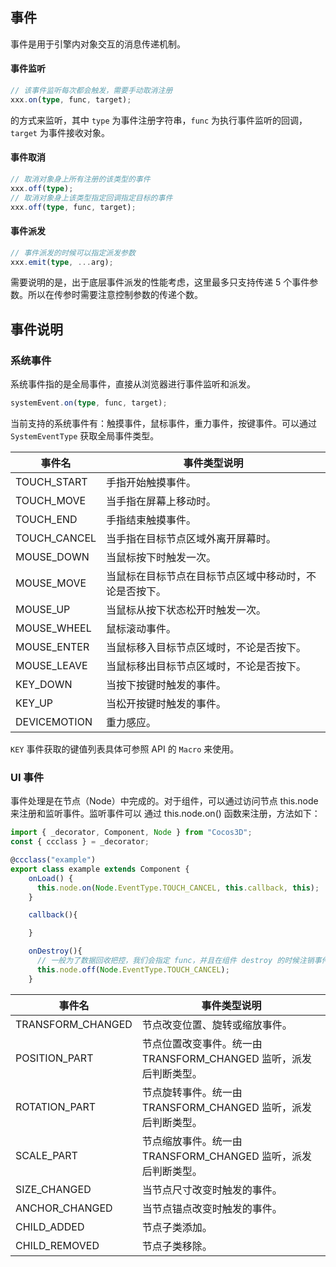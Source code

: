 ## 事件

事件是用于引擎内对象交互的消息传递机制。

#### 事件监听

```ts
// 该事件监听每次都会触发，需要手动取消注册
xxx.on(type, func, target);
```

的方式来监听，其中 `type` 为事件注册字符串，`func` 为执行事件监听的回调，`target` 为事件接收对象。

#### 事件取消

```ts
// 取消对象身上所有注册的该类型的事件
xxx.off(type);
// 取消对象身上该类型指定回调指定目标的事件
xxx.off(type, func, target);
```

#### 事件派发

```ts
// 事件派发的时候可以指定派发参数
xxx.emit(type, ...arg);
```

需要说明的是，出于底层事件派发的性能考虑，这里最多只支持传递 5 个事件参数。所以在传参时需要注意控制参数的传递个数。

## 事件说明

### 系统事件

系统事件指的是全局事件，直接从浏览器进行事件监听和派发。

```ts
systemEvent.on(type, func, target);
```

当前支持的系统事件有：触摸事件，鼠标事件，重力事件，按键事件。可以通过 `SystemEventType` 获取全局事件类型。

| 事件名            | 事件类型说明                                           |
| --------------  | -----------                                       |
| TOUCH_START      | 手指开始触摸事件。                                  |
| TOUCH_MOVE       | 当手指在屏幕上移动时。                                       |
| TOUCH_END         | 手指结束触摸事件。 |
| TOUCH_CANCEL | 当手指在目标节点区域外离开屏幕时。       |
| MOUSE_DOWN      | 当鼠标按下时触发一次。                                  |
| MOUSE_MOVE       | 当鼠标在目标节点在目标节点区域中移动时，不论是否按下。                     |
| MOUSE_UP         | 当鼠标从按下状态松开时触发一次。 |
| MOUSE_WHEEL | 鼠标滚动事件。       |
| MOUSE_ENTER      | 当鼠标移入目标节点区域时，不论是否按下。                                  |
| MOUSE_LEAVE       | 当鼠标移出目标节点区域时，不论是否按下。                                       |
| KEY_DOWN         | 当按下按键时触发的事件。 |
| KEY_UP | 当松开按键时触发的事件。       |
| DEVICEMOTION      | 重力感应。                                  |

`KEY` 事件获取的键值列表具体可参照 API 的 `Macro` 来使用。

### UI 事件

事件处理是在节点（Node）中完成的。对于组件，可以通过访问节点 this.node 来注册和监听事件。监听事件可以 通过 this.node.on() 函数来注册，方法如下：

```ts
import { _decorator, Component, Node } from "Cocos3D";
const { ccclass } = _decorator;

@ccclass("example")
export class example extends Component {
    onLoad() {
      this.node.on(Node.EventType.TOUCH_CANCEL, this.callback, this);
    }

    callback(){

    }

    onDestroy(){
      // 一般为了数据回收把控，我们会指定 func，并且在组件 destroy 的时候注销事件
      this.node.off(Node.EventType.TOUCH_CANCEL);
    }
```

| 事件名            | 事件类型说明                                           |
| --------------  | -----------                                       |
| TRANSFORM_CHANGED       | 节点改变位置、旋转或缩放事件。                                       |
| POSITION_PART         | 节点位置改变事件。统一由 TRANSFORM_CHANGED 监听，派发后判断类型。|
| ROTATION_PART | 节点旋转事件。统一由 TRANSFORM_CHANGED 监听，派发后判断类型。       |
| SCALE_PART         | 节点缩放事件。统一由 TRANSFORM_CHANGED 监听，派发后判断类型。 |
| SIZE_CHANGED | 当节点尺寸改变时触发的事件。       |
| ANCHOR_CHANGED      | 当节点锚点改变时触发的事件。                                  |
| CHILD_ADDED         | 节点子类添加。 |
| CHILD_REMOVED | 节点子类移除。       |
